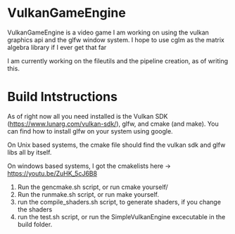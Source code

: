 # VulkanGameEngine

VulkanGameEngine is a video game I am working on using the vulkan graphics api and the glfw window system.
I hope to use cglm as the matrix algebra library if I ever get that far

I am currently working on the fileutils and the pipeline creation, as of writing this.

# Build Intstructions
As of right now all you need installed is the Vulkan SDK (https://www.lunarg.com/vulkan-sdk/), glfw, and cmake (and make). You can find how to install glfw on your system using google.

On Unix based systems, the cmake file should find the vulkan sdk and glfw libs all by itself.

On windows based systems, I got the cmakelists here -> https://youtu.be/ZuHK_5cJ6B8

1. Run the gencmake.sh script, or run cmake yourself/
2. Run the runmake.sh script, or run make yourself.
3. run the compile_shaders.sh script, to generate shaders, if you change the shaders
4. run the test.sh script, or run the SimpleVulkanEngine excecutable in the build folder.
